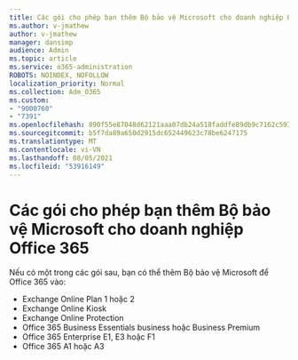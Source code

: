 ```yaml
---
title: Các gói cho phép bạn thêm Bộ bảo vệ Microsoft cho doanh nghiệp Office 365
ms.author: v-jmathew
author: v-jmathew
manager: dansimp
audience: Admin
ms.topic: article
ms.service: o365-administration
ROBOTS: NOINDEX, NOFOLLOW
localization_priority: Normal
ms.collection: Adm_O365
ms.custom:
- "9000760"
- "7391"
ms.openlocfilehash: 890f55e87048d62121aaa07db24a518faddfe89db9c7162c593ef240de83f1b2
ms.sourcegitcommit: b5f7da89a650d2915dc652449623c78be6247175
ms.translationtype: MT
ms.contentlocale: vi-VN
ms.lasthandoff: 08/05/2021
ms.locfileid: "53916149"
---
```

# <a name="plans-that-let-you-add-microsoft-defender-for-office-365"></a>Các gói cho phép bạn thêm Bộ bảo vệ Microsoft cho doanh nghiệp Office 365

Nếu có một trong các gói sau, bạn có thể thêm Bộ bảo vệ Microsoft để Office 365 vào:

- Exchange Online Plan 1 hoặc 2
- Exchange Online Kiosk
- Exchange Online Protection
- Office 365 Business Essentials business hoặc Business Premium
- Office 365 Enterprise E1, E3 hoặc F1
- Office 365 A1 hoặc A3
